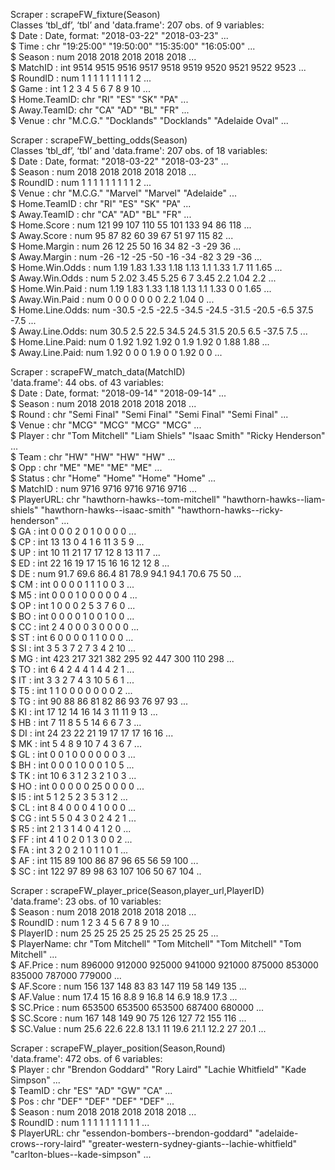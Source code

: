 Scraper : scrapeFW_fixture(Season)  
Classes ‘tbl_df’, ‘tbl’ and 'data.frame':	207 obs. of  9 variables:  
 $ Date       : Date, format: "2018-03-22" "2018-03-23" ...  
 $ Time       : chr  "19:25:00" "19:50:00" "15:35:00" "16:05:00" ...  
 $ Season     : num  2018 2018 2018 2018 2018 ...  
 $ MatchID    : int  9514 9515 9516 9517 9518 9519 9520 9521 9522 9523 ...  
 $ RoundID    : num  1 1 1 1 1 1 1 1 1 2 ...  
 $ Game       : int  1 2 3 4 5 6 7 8 9 10 ...  
 $ Home.TeamID: chr  "RI" "ES" "SK" "PA" ...  
 $ Away.TeamID: chr  "CA" "AD" "BL" "FR" ...  
 $ Venue      : chr  "M.C.G." "Docklands" "Docklands" "Adelaide Oval" ...  
 
 Scraper : scrapeFW_betting_odds(Season)  
 Classes ‘tbl_df’, ‘tbl’ and 'data.frame':	207 obs. of  18 variables:  
 $ Date          : Date, format: "2018-03-22" "2018-03-23" ...  
 $ Season        : num  2018 2018 2018 2018 2018 ...  
 $ RoundID       : num  1 1 1 1 1 1 1 1 1 2 ...  
 $ Venue         : chr  "M.C.G." "Marvel" "Marvel" "Adelaide" ...  
 $ Home.TeamID   : chr  "RI" "ES" "SK" "PA" ...  
 $ Away.TeamID   : chr  "CA" "AD" "BL" "FR" ...  
 $ Home.Score    : num  121 99 107 110 55 101 133 94 86 118 ...  
 $ Away.Score    : num  95 87 82 60 39 67 51 97 115 82 ...  
 $ Home.Margin   : num  26 12 25 50 16 34 82 -3 -29 36 ...  
 $ Away.Margin   : num  -26 -12 -25 -50 -16 -34 -82 3 29 -36 ...  
 $ Home.Win.Odds : num  1.19 1.83 1.33 1.18 1.13 1.1 1.33 1.7 11 1.65 ...  
 $ Away.Win.Odds : num  5 2.02 3.45 5.25 6 7 3.45 2.2 1.04 2.2 ...  
 $ Home.Win.Paid : num  1.19 1.83 1.33 1.18 1.13 1.1 1.33 0 0 1.65 ...  
 $ Away.Win.Paid : num  0 0 0 0 0 0 0 2.2 1.04 0 ...  
 $ Home.Line.Odds: num  -30.5 -2.5 -22.5 -34.5 -24.5 -31.5 -20.5 -6.5 37.5 -7.5 ...  
 $ Away.Line.Odds: num  30.5 2.5 22.5 34.5 24.5 31.5 20.5 6.5 -37.5 7.5 ...  
 $ Home.Line.Paid: num  0 1.92 1.92 1.92 0 1.9 1.92 0 1.88 1.88 ...  
 $ Away.Line.Paid: num  1.92 0 0 0 1.9 0 0 1.92 0 0 ...  
 
 Scraper : scrapeFW_match_data(MatchID)  
 'data.frame':	44 obs. of  43 variables:  
 $ Date     : Date, format: "2018-09-14" "2018-09-14" ...  
 $ Season   : num  2018 2018 2018 2018 2018 ...  
 $ Round    : chr  "Semi Final" "Semi Final" "Semi Final" "Semi Final" ...  
 $ Venue    : chr  "MCG" "MCG" "MCG" "MCG" ...  
 $ Player   : chr  "Tom Mitchell" "Liam Shiels" "Isaac Smith" "Ricky Henderson" ...  
 $ Team     : chr  "HW" "HW" "HW" "HW" ...  
 $ Opp      : chr  "ME" "ME" "ME" "ME" ...  
 $ Status   : chr  "Home" "Home" "Home" "Home" ...  
 $ MatchID  : num  9716 9716 9716 9716 9716 ...  
 $ PlayerURL: chr  "hawthorn-hawks--tom-mitchell" "hawthorn-hawks--liam-shiels" "hawthorn-hawks--isaac-smith" "hawthorn-hawks--ricky-henderson" ...  
 $ GA       : int  0 0 0 2 0 1 0 0 0 0 ...   
 $ CP       : int  13 13 0 4 1 6 11 3 5 9 ...  
 $ UP       : int  10 11 21 17 17 12 8 13 11 7 ...  
 $ ED       : int  22 16 19 17 15 16 16 12 12 8 ...  
 $ DE       : num  91.7 69.6 86.4 81 78.9 94.1 94.1 70.6 75 50 ...  
 $ CM       : int  0 0 0 0 1 1 1 0 0 3 ...  
 $ M5       : int  0 0 0 1 0 0 0 0 0 4 ...  
 $ OP       : int  1 0 0 0 2 5 3 7 6 0 ...  
 $ BO       : int  0 0 0 0 1 0 0 1 0 0 ...  
 $ CC       : int  2 4 0 0 0 3 0 0 0 0 ...  
 $ ST       : int  6 0 0 0 0 1 1 0 0 0 ...  
 $ SI       : int  3 5 3 7 2 7 3 4 2 10 ...  
 $ MG       : int  423 217 321 382 295 92 447 300 110 298 ...  
 $ TO       : int  6 4 2 4 4 1 4 4 2 1 ...  
 $ IT       : int  3 3 2 7 4 3 10 5 6 1 ...  
 $ T5       : int  1 1 0 0 0 0 0 0 0 2 ...  
 $ TG       : int  90 88 86 81 82 86 93 76 97 93 ...  
 $ KI       : int  17 12 14 16 14 3 11 11 9 13 ...  
 $ HB       : int  7 11 8 5 5 14 6 6 7 3 ...  
 $ DI       : int  24 23 22 21 19 17 17 17 16 16 ...  
 $ MK       : int  5 4 8 9 10 7 4 3 6 7 ...  
 $ GL       : int  0 0 1 0 0 0 0 0 0 3 ...  
 $ BH       : int  0 0 0 1 0 0 0 1 0 5 ...  
 $ TK       : int  10 6 3 1 2 3 2 1 0 3 ...  
 $ HO       : int  0 0 0 0 0 25 0 0 0 0 ...  
 $ I5       : int  5 1 2 5 2 3 5 3 1 2 ...  
 $ CL       : int  8 4 0 0 0 4 1 0 0 0 ...  
 $ CG       : int  5 5 0 4 3 0 2 4 2 1 ...  
 $ R5       : int  2 1 3 1 4 0 4 1 2 0 ...  
 $ FF       : int  4 1 0 2 0 1 3 0 0 2 ...  
 $ FA       : int  3 2 0 2 1 0 1 1 0 1 ...  
 $ AF       : int  115 89 100 86 87 96 65 56 59 100 ...  
 $ SC       : int  122 97 89 98 63 107 106 50 67 104 ..  
 
 Scraper : scrapeFW_player_price(Season,player_url,PlayerID)  
'data.frame':	23 obs. of  10 variables:  
 $ Season    : num  2018 2018 2018 2018 2018 ...  
 $ RoundID   : num  1 2 3 4 5 6 7 8 9 10 ...  
 $ PlayerID  : num  25 25 25 25 25 25 25 25 25 25 ...  
 $ PlayerName: chr  "Tom Mitchell" "Tom Mitchell" "Tom Mitchell" "Tom Mitchell" ...  
 $ AF.Price  : num  896000 912000 925000 941000 921000 875000 853000 835000 787000 779000 ...  
 $ AF.Score  : num  156 137 148 83 83 147 119 58 149 135 ...  
 $ AF.Value  : num  17.4 15 16 8.8 9 16.8 14 6.9 18.9 17.3 ...  
 $ SC.Price  : num  653500 653500 653500 687400 680000 ...  
 $ SC.Score  : num  167 148 149 90 75 126 127 72 155 116 ...  
 $ SC.Value  : num  25.6 22.6 22.8 13.1 11 19.6 21.1 12.2 27 20.1 ...  
 

 Scraper : scrapeFW_player_position(Season,Round)    
 'data.frame':	472 obs. of  6 variables:  
 $ Player   : chr  "Brendon Goddard" "Rory Laird" "Lachie Whitfield" "Kade Simpson" ...  
 $ TeamID   : chr  "ES" "AD" "GW" "CA" ...  
 $ Pos      : chr  "DEF" "DEF" "DEF" "DEF" ...  
 $ Season   : num  2018 2018 2018 2018 2018 ...  
 $ RoundID  : num  1 1 1 1 1 1 1 1 1 1 ...  
 $ PlayerURL: chr  "essendon-bombers--brendon-goddard" "adelaide-crows--rory-laird" "greater-western-sydney-giants--lachie-whitfield" "carlton-blues--kade-simpson" ...  
 
